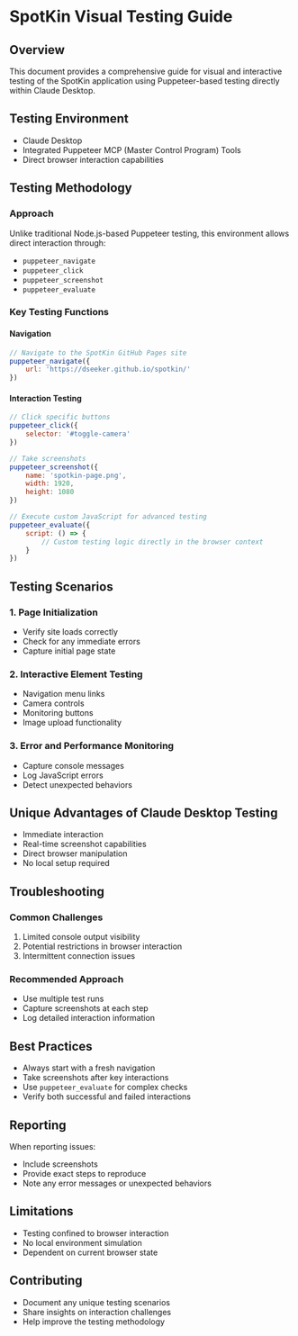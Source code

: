 # SpotKin Visual Testing Guide

## Overview
This document provides a comprehensive guide for visual and interactive testing of the SpotKin application using Puppeteer-based testing directly within Claude Desktop.

## Testing Environment
- Claude Desktop
- Integrated Puppeteer MCP (Master Control Program) Tools
- Direct browser interaction capabilities

## Testing Methodology

### Approach
Unlike traditional Node.js-based Puppeteer testing, this environment allows direct interaction through:
- `puppeteer_navigate`
- `puppeteer_click`
- `puppeteer_screenshot`
- `puppeteer_evaluate`

### Key Testing Functions

#### Navigation
```javascript
// Navigate to the SpotKin GitHub Pages site
puppeteer_navigate({
    url: 'https://dseeker.github.io/spotkin/'
})
```

#### Interaction Testing
```javascript
// Click specific buttons
puppeteer_click({
    selector: '#toggle-camera'
})

// Take screenshots
puppeteer_screenshot({
    name: 'spotkin-page.png',
    width: 1920,
    height: 1080
})

// Execute custom JavaScript for advanced testing
puppeteer_evaluate({
    script: () => {
        // Custom testing logic directly in the browser context
    }
})
```

## Testing Scenarios

### 1. Page Initialization
- Verify site loads correctly
- Check for any immediate errors
- Capture initial page state

### 2. Interactive Element Testing
- Navigation menu links
- Camera controls
- Monitoring buttons
- Image upload functionality

### 3. Error and Performance Monitoring
- Capture console messages
- Log JavaScript errors
- Detect unexpected behaviors

## Unique Advantages of Claude Desktop Testing
- Immediate interaction
- Real-time screenshot capabilities
- Direct browser manipulation
- No local setup required

## Troubleshooting

### Common Challenges
1. Limited console output visibility
2. Potential restrictions in browser interaction
3. Intermittent connection issues

### Recommended Approach
- Use multiple test runs
- Capture screenshots at each step
- Log detailed interaction information

## Best Practices
- Always start with a fresh navigation
- Take screenshots after key interactions
- Use `puppeteer_evaluate` for complex checks
- Verify both successful and failed interactions

## Reporting
When reporting issues:
- Include screenshots
- Provide exact steps to reproduce
- Note any error messages or unexpected behaviors

## Limitations
- Testing confined to browser interaction
- No local environment simulation
- Dependent on current browser state

## Contributing
- Document any unique testing scenarios
- Share insights on interaction challenges
- Help improve the testing methodology
